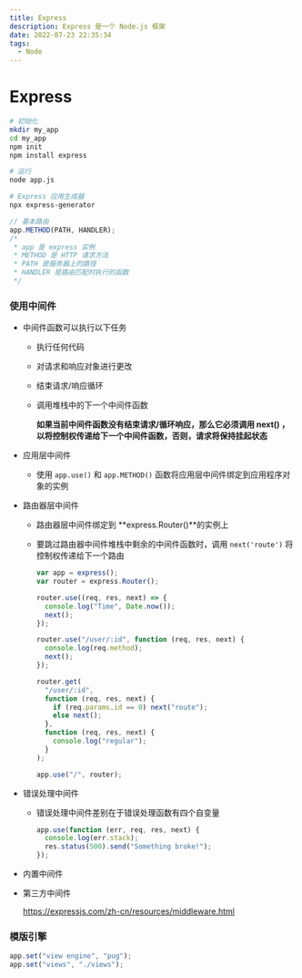 ```yaml
---
title: Express
description: Express 是一个 Node.js 框架
date: 2022-07-23 22:35:34
tags:
  - Node
---
```


# Express

```sh
# 初始化
mkdir my_app
cd my_app
npm init
npm install express

# 运行
node app.js

# Express 应用生成器
npx express-generator

```

```js
// 基本路由
app.METHOD(PATH, HANDLER);
/*
 * app 是 express 实例
 * METHOD 是 HTTP 请求方法
 * PATH 是服务器上的路径
 * HANDLER 是路由匹配时执行的函数
 */
```

### 使用中间件

- 中间件函数可以执行以下任务

  - 执行任何代码

  - 对请求和响应对象进行更改

  - 结束请求/响应循环

  - 调用堆栈中的下一个中间件函数

    **如果当前中间件函数没有结束请求/循环响应，那么它必须调用 next() ，以将控制权传递给下一个中间件函数，否则，请求将保持挂起状态**

- 应用层中间件

  - 使用 `app.use()` 和 `app.METHOD()` 函数将应用层中间件绑定到应用程序对象的实例

- 路由器层中间件

  - 路由器层中间件绑定到 **express.Router()**的实例上

  - 要跳过路由器中间件堆栈中剩余的中间件函数时，调用 `next('route')` 将控制权传递给下一个路由

    ```js
    var app = express();
    var router = express.Router();

    router.use((req, res, next) => {
      console.log("Time", Date.now());
      next();
    });

    router.use("/user/:id", function (req, res, next) {
      console.log(req.method);
      next();
    });

    router.get(
      "/user/:id",
      function (req, res, next) {
        if (req.params.id == 0) next("route");
        else next();
      },
      function (req, res, next) {
        console.log("regular");
      }
    );

    app.use("/", router);
    ```

- 错误处理中间件

  - 错误处理中间件差别在于错误处理函数有四个自变量

    ```js
    app.use(function (err, req, res, next) {
      console.log(err.stack);
      res.status(500).send("Something broke!");
    });
    ```

- 内置中间件

- 第三方中间件

  https://expressjs.com/zh-cn/resources/middleware.html

### 模版引擎

```js
app.set("view engine", "pug");
app.set("views", "./views");
```
